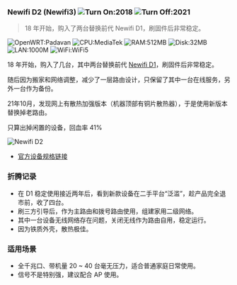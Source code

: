 ### Newifi D2 (Newifi3) ![Turn On:2018](https://img.shields.io/badge/Turn%20On-2018-brightgreen?style=flat-square) ![Turn Off:2021](https://img.shields.io/badge/Turn%20Off-2021-red?style=flat-square)

> 18 年开始，购入了两台替换前代 Newifi D1，刷固件后非常稳定。

![OpenWRT:Padavan](https://img.shields.io/badge/OpenWRT-Padavan-brightgreen?style=flat-square&logo=OpenWRT) ![CPU:MediaTek](https://img.shields.io/badge/CPU-MediaTek(MT7621AT)-brightgreen?style=flat-square&logo=MediaTek) ![RAM:512MB](https://img.shields.io/badge/RAM-512MB-brightgreen?style=flat-square) ![Disk:32MB](https://img.shields.io/badge/Disk-32MB-brightgreen?style=flat-square) ![LAN:1000M](https://img.shields.io/badge/LAN-1000M-brightgreen?style=flat-square) ![WiFi:WiFi5](https://img.shields.io/badge/WiFi-WiFi5-brightgreen?style=flat-square)

18 年开始，购入了几台，其中两台替换前代 [Newifi D1](https://github.com/soulteary/Home-Network-Note/blob/main/deprecate/Newifi%20D1.md)，刷固件后非常稳定。

随后因为搬家和网络调整，减少了一层路由设计，只保留了其中一台在线服务，另外一台作为备份。

21年10月，发现网上有散热加强版本（机器顶部有铜片散热器），于是使用新版本替换掉老路由。

只算出掉闲置的设备，回血率 41%

![Newifi D2](https://raw.githubusercontent.com/soulteary/Home-Network-Note/main/deprecate/Newifi%20D2%20(Newifi3)/newifi-d2.jpeg)

- [官方设备规格链接](https://openwrt.org/toh/hwdata/d-team/d-team_newifi_d2)

### 折腾记录

- 在 D1 稳定使用接近两年后，看到新款设备在二手平台“泛滥”，趁产品完全退市前，收了四台。
- 刷三方引导后，作为主路由和拨号路由使用，组建家用二级网络。
- 其中一台设备无线网络存在问题，关闭无线作为路由自用，稳定运行。
- 因为铁质外壳，散热极佳。

### 适用场景

- 全千兆口、带机量 20 ~ 40 台毫无压力，适合普通家庭日常使用。
- 信号不是特别强，建议配合 AP 使用。
